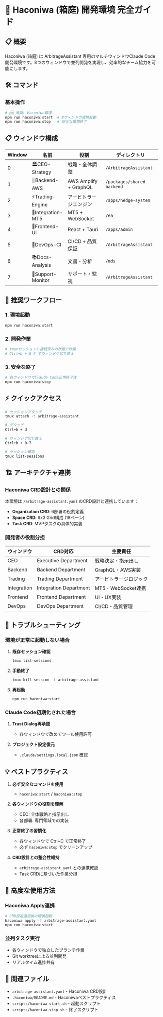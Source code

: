 # 🚀 Haconiwa (箱庭) 開発環境 完全ガイド

## 📋 概要

Haconiwa (箱庭) は ArbitrageAssistant 専用のマルチウィンドウClaude Code開発環境です。8つのウィンドウで並列開発を実現し、効率的なチーム協力を可能にします。

## 🛠️ コマンド

### 基本操作

```bash
# 🆕 推奨: Haconiwa環境
npm run haconiwa:start  # 8ウィンドウ環境起動
npm run haconiwa:stop   # 安全な環境終了
```

## 📋 ウィンドウ構成

| Window | 名前 | 役割 | ディレクトリ |
|--------|------|------|-------------|
| 0 | 🏛️CEO-Strategy | 戦略・全体調整 | `/ArbitrageAssistant` |
| 1 | 🗄️Backend-AWS | AWS Amplify + GraphQL | `/packages/shared-backend` |
| 2 | ⚡Trading-Engine | アービトラージエンジン | `/apps/hedge-system` |
| 3 | 🔌Integration-MT5 | MT5 + WebSocket | `/ea` |
| 4 | 🎨Frontend-UI | React + Tauri | `/apps/admin` |
| 5 | 🚀DevOps-CI | CI/CD + 品質保証 | `/ArbitrageAssistant` |
| 6 | 📚Docs-Analysis | 文書・分析 | `/mds` |
| 7 | 🔧Support-Monitor | サポート・監視 | `/ArbitrageAssistant` |

## 🎯 推奨ワークフロー

### 1. 環境起動
```bash
npm run haconiwa:start
```

### 2. 開発作業
```bash
# tmuxセッションに接続済みの状態で作業
# Ctrl+b + 0-7 でウィンドウ切り替え
```

### 3. 安全な終了
```bash
# 各ウィンドウでClaude Code正常終了後
npm run haconiwa:stop
```

## ⚡ クイックアクセス

```bash
# セッションアタッチ
tmux attach -t arbitrage-assistant

# デタッチ
Ctrl+b + d

# ウィンドウ切り替え
Ctrl+b + 0-7

# セッション確認
tmux list-sessions
```

## 🏗️ アーキテクチャ連携

### Haconiwa CRD設計との関係

本環境は `/arbitrage-assistant.yaml` のCRD設計と連携しています：

- **Organization CRD**: 6部署の役割定義
- **Space CRD**: 6x3 Grid構成 (18ペーン)
- **Task CRD**: MVPタスクの具体的実装

### 開発者の役割分担

| ウィンドウ | CRD対応 | 主要責任 |
|----------|---------|----------|
| CEO | Executive Department | 戦略決定・指示出し |
| Backend | Backend Department | GraphQL・AWS実装 |
| Trading | Trading Department | アービトラージロジック |
| Integration | Integration Department | MT5・WebSocket連携 |
| Frontend | Frontend Department | UI・UX実装 |
| DevOps | DevOps Department | CI/CD・品質管理 |

## 🔧 トラブルシューティング

### 環境が正常に起動しない場合

1. **既存セッション確認**
   ```bash
   tmux list-sessions
   ```

2. **手動終了**
   ```bash
   tmux kill-session -t arbitrage-assistant
   ```

3. **再起動**
   ```bash
   npm run haconiwa:start
   ```

### Claude Code初期化された場合

1. **Trust Dialog再承認**
   - 各ウィンドウで改めてツール使用許可
   
2. **プロジェクト設定復元**
   - `.claude/settings.local.json` 確認

## 💡 ベストプラクティス

1. **必ず安全なコマンドを使用**
   - `haconiwa:start` / `haconiwa:stop`

2. **各ウィンドウの役割を理解**
   - CEO: 全体戦略と指示出し
   - 各部署: 専門領域での実装

3. **正常終了の習慣化**
   - 各ウィンドウで Ctrl+C で正常終了
   - 必ず `haconiwa:stop` でクリーンアップ

4. **CRD設計との整合性維持**
   - `arbitrage-assistant.yaml` との連携確認
   - Task CRDに基づいた作業分担

## 🚀 高度な使用方法

### Haconiwa Apply連携
```bash
# CRD設定適用後の環境起動
haconiwa apply -f arbitrage-assistant.yaml
npm run haconiwa:start
```

### 並列タスク実行
- 各ウィンドウで独立したブランチ作業
- Git worktreeによる並列開発
- リアルタイム進捗共有

## 📝 関連ファイル

- `arbitrage-assistant.yaml` - Haconiwa CRD設計
- `.haconiwa/README.md` - Haconiwaベストプラクティス
- `scripts/haconiwa-start.sh` - 起動スクリプト
- `scripts/haconiwa-stop.sh` - 終了スクリプト
